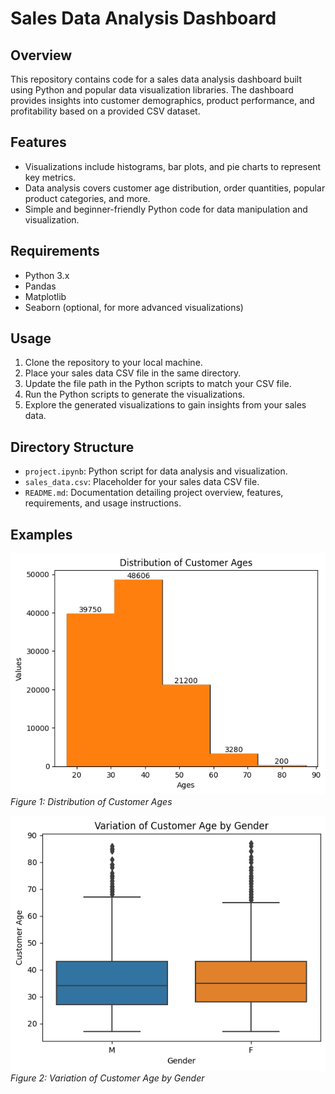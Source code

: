 

# Sales Data Analysis Dashboard

## Overview
This repository contains code for a sales data analysis dashboard built using Python and popular data visualization libraries. The dashboard provides insights into customer demographics, product performance, and profitability based on a provided CSV dataset.

## Features
- Visualizations include histograms, bar plots, and pie charts to represent key metrics.
- Data analysis covers customer age distribution, order quantities, popular product categories, and more.
- Simple and beginner-friendly Python code for data manipulation and visualization.

## Requirements
- Python 3.x
- Pandas
- Matplotlib
- Seaborn (optional, for more advanced visualizations)

## Usage
1. Clone the repository to your local machine.
2. Place your sales data CSV file in the same directory.
3. Update the file path in the Python scripts to match your CSV file.
4. Run the Python scripts to generate the visualizations.
5. Explore the generated visualizations to gain insights from your sales data.

## Directory Structure
- `project.ipynb`: Python script for data analysis and visualization.
- `sales_data.csv`: Placeholder for your sales data CSV file.
- `README.md`: Documentation detailing project overview, features, requirements, and usage instructions.

## Examples
![Distribution of Customer Ages](display1.png)
*Figure 1: Distribution of Customer Ages*

![Variation of Customer Age by Gender](display2.png)
*Figure 2: Variation of Customer Age by Gender*

